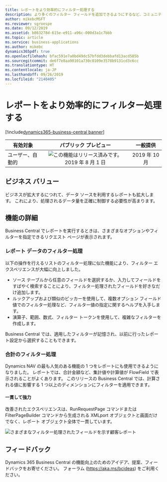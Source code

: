 ```yaml
---
title: レポートをより効率的にフィルター処理する
description: より多くのフィルター フィールドを追加できるようにするなど、コミュニティのトップ リクエストのいくつかに対処して、レポートのフィルター処理エクスペリエンスを改善しています。
author: mikebcMSFT
ms.reviewer: sgroespe
ms.date: 09/12/2019
ms.assetid: b863278d-615e-e911-a96c-000d3a1c7bbb
ms.topic: article
ms.service: business-applications
ms.author: mikebc
dynamics365pdf: true
ms.openlocfilehash: bfac591e7a0bd49dc57bfdd3debbafd13acd585b
ms.sourcegitcommit: de6f7e8aa90101a730c0109e3578b9131cd3c6cc
ms.translationtype: HT
ms.contentlocale: ja-JP
ms.lasthandoff: 09/26/2019
ms.locfileid: "2140405"
---
```

# <a name="filter-reports-more-efficiently"></a>レポートをより効率的にフィルター処理する
[!include[dynamics365-business-central banner](../includes/dynamics365-business-central.md)]

| 有効対象    |  パブリック プレビュー | 一般提供 | 
| ---------- | :----------: |:----------: |
|ユーザー、自動的|![この機能はリリース済みです。](/dynamics365-release-plan/media/green-checkmark.png "この機能はリリース済みです。") 2019 年 8 月 1 日| 2019 年 10 月|


## <a name="business-value"></a>ビジネス バリュー
<!-- bv start -->
ビジネスが拡大するにつれて、データ ソースを利用するレポートも拡大します。 これにより、処理されるデータ量を正確に制御する必要性が高まります。
<!-- bv end -->



## <a name="feature-details"></a>機能の詳細
<!--feature detail start -->
Business Central でレポートを実行するときは、さまざまなオプションやフィルターを指定できるリクエスト ページが表示されます。

### <a name="filtering-report-data"></a>レポート データのフィルター処理
以下の操作を行えるリストのフィルター処理に似た機能により、フィルター エクスペリエンスが大幅に向上しました。

 - ソース テーブルから任意のフィールドを選択するか、入力してフィールドをすばやく検索することにより、フィルター処理されたフィールドを好きなだけ追加します。
 - ルックアップおよび類似のピッカーを使用して、複数オプション フィールド値でのフィルター処理など、フィルター値の指定に関するヘルプを入手します。
 - 演算子、範囲、数式、フィルター トークンを使用して、複雑なフィルターを作成します。

Business Central では、適用したフィルターが記憶され、以前に行ったレポート設定から選択することもできます。

### <a name="filtering-totals"></a>合計のフィルター処理
Dynamics NAV の最も人気のある機能の 1 つをレポートにも使用できるようになりました。 レポートでは、合計金額など、集計値や計算値が FlowField で表示されることがよくあります。 このリリースの Business Central では、計算される値に影響する 1 つ以上のディメンションにフィルターを適用できます。

#### <a name="consistently-powerful"></a>一貫して強力
改善されたエクスペリエンスは、RunRequestPage コマンドまたは FilterPageBuilder コマンドから生成される XMLport オブジェクトと画面だけでなく、レポート オブジェクト全体で一貫しています。

<!--feature detail end -->

![さまざまなフィルター処理されたフィールドを示す顧客レポート](media/report-3000x2000.png "さまざまなフィルター処理されたフィールドを示す顧客レポート")
<!-- Picture 1 -->







## <a name="tell-us-what-you-think"></a>フィードバック
Dynamics 365 Business Central の機能向上のためのアイデア、提案、フィードバックをお寄せください。 フォーラム (https://aka.ms/bcideas) をご利用ください。



